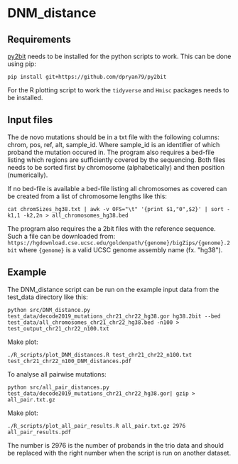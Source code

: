 # DNM_distance

## Requirements
[py2bit](https://github.com/deeptools/py2bit) needs to be installed for the python scripts to work. This can be done using pip:
```
pip install git+https://github.com/dpryan79/py2bit
```
For the R plotting script to work the `tidyverse` and `Hmisc` packages needs to be installed.


## Input files
The de novo mutations should be in a txt file with the following columns: chrom, pos, ref, alt, sample_id. Where sample_id is an identifier of which proband the mutation occured in.
The program also requires a bed-file listing which regions are sufficiently covered by the sequencing. Both files needs to be sorted first by chromosome (alphabetically) and then position (numerically). 

If no bed-file is available a bed-file listing all chromosomes as covered can be created from a list of chromosome lengths like this:
```
cat chromSizes_hg38.txt | awk -v OFS="\t" '{print $1,"0",$2}' | sort -k1,1 -k2,2n > all_chromosomes_hg38.bed
```
The program also requires the a 2bit files with the reference sequence. Such a file can be downloaded from:
`https://hgdownload.cse.ucsc.edu/goldenpath/{genome}/bigZips/{genome}.2bit` where `{genome}` is a valid UCSC genome assembly name (fx. "hg38").

## Example
The DNM_distance script can be run on the example input data from the test_data directory like this:
```
python src/DNM_distance.py test_data/decode2019_mutations_chr21_chr22_hg38.gor hg38.2bit --bed test_data/all_chromosomes_chr21_chr22_hg38.bed -n100 > test_output_chr21_chr22_n100.txt
```
Make plot:
```
./R_scripts/plot_DNM_distances.R test_chr21_chr22_n100.txt test_chr21_chr22_n100_DNM_distances.pdf
```
To analyse all pairwise mutations:
```
python src/all_pair_distances.py test_data/decode2019_mutations_chr21_chr22_hg38.gor| gzip > all_pair.txt.gz
```
Make plot:
```
./R_scripts/plot_all_pair_results.R all_pair.txt.gz 2976 all_pair_results.pdf
```
The number is 2976 is the number of probands in the trio data and should be replaced with the right number when the script is run on another dataset.
